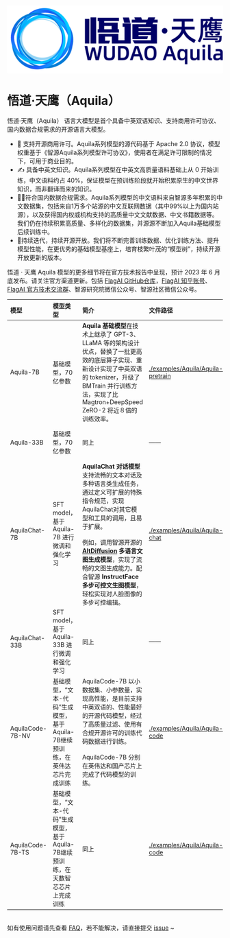 
![Aquila_logo](./img/Aquila.PNG)



# 悟道·天鹰（Aquila）

悟道·天鹰（Aquila） 语言大模型是首个具备中英双语知识、支持商用许可协议、国内数据合规需求的开源语言大模型。
- 🌟 支持开源商用许可。Aquila系列模型的源代码基于 Apache 2.0 协议，模型权重基于《智源Aquila系列模型许可协议》，使用者在满足许可限制的情况下，可用于商业目的。
- ✍️ 具备中英文知识。Aquila系列模型在中英文高质量语料基础上从 0 开始训练，中文语料约占 40%，保证模型在预训练阶段就开始积累原生的中文世界知识，而非翻译而来的知识。
- 👮‍♀️符合国内数据合规需求。Aquila系列模型的中文语料来自智源多年积累的中文数据集，包括来自1万多个站源的中文互联网数据（其中99%以上为国内站源），以及获得国内权威机构支持的高质量中文文献数据、中文书籍数据等。我们仍在持续积累高质量、多样化的数据集，并源源不断加入Aquila基础模型后续训练中。
- 🎯持续迭代，持续开源开放。我们将不断完善训练数据、优化训练方法、提升模型性能，在更优秀的基础模型基座上，培育枝繁叶茂的“模型树”，持续开源开放更新的版本。


悟道 · 天鹰 Aquila 模型的更多细节将在官方技术报告中呈现，预计 2023 年 6 月底发布。请关注官方渠道更新。包括 [FlagAI GitHub仓库](https://github.com/FlagAI-Open/FlagAI/)，[FlagAI 知乎账号](https://www.zhihu.com/people/95-22-20-18)、[FlagAI 官方技术交流群](https://github.com/FlagAI-Open/FlagAI/blob/master/wechat-qrcode.jpg)、智源研究院微信公众号、智源社区微信公众号。


|   模型          |  模型类型    | 简介  |  文件路径   |   单独下载模型权重  |  状态   |  训练所用显卡   |                                   
| :---------------- | :------- | :-- |:-- |   :-- | :-- | :-- | 
| Aquila-7B         | 基础模型，70亿参数  |   **Aquila 基础模型**在技术上继承了 GPT-3、LLaMA 等的架构设计优点，替换了一批更高效的底层算子实现、重新设计实现了中英双语的 tokenizer，升级了 BMTrain 并行训练方法，实现了比 Magtron+DeepSpeed ZeRO-2 将近８倍的训练效率。   | [./examples/Aquila/Aquila-pretrain](https://github.com/FlagAI-Open/FlagAI/tree/master/examples/Aquila/Aquila-pretrain)  | [下载Aquila-7B](http://model.baai.ac.cn/model-detail/100098) | 已发布 | Nvidia-A100 |
| Aquila-33B          |基础模型，70亿参数  |    同上    | ——  | ——  | **敬请期待** | Nvidia-A100 | 
| AquilaChat-7B          |SFT model，基于 Aquila-7B 进行微调和强化学习  |    **AquilaChat 对话模型**支持流畅的文本对话及多种语言类生成任务，通过定义可扩展的特殊指令规范，实现 AquilaChat对其它模型和工具的调用，且易于扩展。 <br><br>例如，调用智源开源的 **[AltDiffusion](https://github.com/FlagAI-Open/FlagAI/tree/master/examples/AltDiffusion-m18) 多语言文图生成模型**，实现了流畅的文图生成能力。配合智源 **InstructFace 多步可控文生图模型**，轻松实现对人脸图像的多步可控编辑。  |   [./examples/Aquila/Aquila-chat](https://github.com/FlagAI-Open/FlagAI/tree/master/examples/Aquila/Aquila-chat)  | [下载AquilaChat-7B](https://model.baai.ac.cn/model-detail/100101) | 已发布  | Nvidia-A100  | 
| AquilaChat-33B           |SFT model，基于 Aquila-33B 进行微调和强化学习 |   同上    |   ——    |——  | **敬请期待** | Nvidia-A100 | 
| AquilaCode-7B-NV          | 基础模型，“文本-代码”生成模型，基于 Aquila-7B继续预训练，在英伟达芯片完成训练  |   AquilaCode-7B 以小数据集、小参数量，实现高性能，是目前支持中英双语的、性能最好的开源代码模型，经过了高质量过滤、使用有合规开源许可的训练代码数据进行训练。<br><br> AquilaCode-7B 分别在英伟达和国产芯片上完成了代码模型的训练。  | [./examples/Aquila/Aquila-code](https://github.com/FlagAI-Open/FlagAI/tree/master/examples/Aquila/Aquila-code)  |[下载AquilaCode-7B-NV](https://model.baai.ac.cn/model-detail/100102)  | 已发布  | Nvidia-A100 | 
| AquilaCode-7B-TS           |基础模型，“文本-代码”生成模型，基于 Aquila-7B继续预训练，在天数智芯芯片上完成训练  |    同上    | [./examples/Aquila/Aquila-code](https://github.com/FlagAI-Open/FlagAI/tree/master/examples/Aquila/Aquila-code)  | [下载AquilaCode-7B-TS](https://model.baai.ac.cn/model-detail/100099)  | 已发布  | Tianshu-BI-V100  | 

<br>如有使用问题请先查看 [FAQ](https://github.com/FlagAI-Open/FlagAI/issues/371)，若不能解决，请直接提交 [issue](https://github.com/FlagAI-Open/FlagAI/issues) ~
<!-- <table>
  <tr>
    <td>模型</td>
    <td>模型类型</td>
    <td>简介</td>
    <td style="width: 100px;">文件路径</td>
    <td style="width: 100px;">单独下载模型权重</td>
    <td>状态</td>
    <td>训练所用显卡</td>
  </tr>
  <tr>
    <td>Aquila-7B</td>
    <td>基础模型，70亿参数</td>
    <td rowspan="2">Aquila 基础模型在技术上继承了 GPT-3、LLaMA 等的架构设计优点，替换了一批更高效的底层算子实现、重新设计实现了中英双语的 tokenizer，升级了 BMTrain 并行训练方法，实现了比 Magtron+DeepSpeed ZeRO-2 将近８倍的训练效率。</td>
    <td>https://github.com/FlagAI-Open/FlagAI/tree/master/examples/Aquila/Aquila-pretrain</td>
    <td>http://model.baai.ac.cn/model-detail/100098</td>
    <td>已发布</td>
    <td>Nvidia-A100</td>
  </tr>
  <tr>
    <td>14</td>
    <td>15</td>
    <td>16</td>
    <td>17</td>
    <td>18</td>
    <td>19</td>
  </tr>
  <tr>
    <td>20</td>
    <td>21</td>
    <td rowspan="2">22</td>
    <td>24</td>
    <td>25</td>
    <td>26</td>
    <td>27</td>
  </tr>
  <tr>
    <td>28</td>
    <td>29</td>
    <td>30</td>
    <td>31</td>
    <td>32</td>
    <td>33</td>
  </tr>
  <tr>
    <td>34</td>
    <td>35</td>
    <td rowspan="2">36</td>
    <td>37</td>
    <td>38</td>
    <td>39</td>
    <td>39</td>
  </tr>
  <tr>
    <td>40</td>
    <td>41</td>
    <td rowspan="3">42</td>
    <td>43</td>
    <td>44</td>
    <td>46</td>
  </tr>




## 快速开始使用 Aquila-7B 基础模型

### 基础模型的环境准备

1. 在本地克隆FlagAI github仓库
   
    ```
    git clone https://github.com/FlagAI-Open/FlagAI.git
    ```

2. 进入仓库，从源码安装FlagAI
   
    ```
    cd FlagAI
    python setup.py install
    ```
    注：我们目前支持在Ubuntu, Mac和Mac上运行，详细环境依赖信息可参考[FlagAI环境安装](../../README.md#requirements-and-installation)

3. 进入**Aquila-7B基础模型**目录
    ```
    cd examples/Aquila/Aquila-pretrain
    ```
对于Aquila-7B模型，我们提供**模型推理**，**预训练**，**微调**三种使用方式：

### 基础模型推理

正常模型推理(显存资源消耗约为14.6GB)：
```
python generate.py
```
使用[BMInf](https://github.com/OpenBMB/BMInf)进行低资源推理(可调整所用内存)
```
python generate_bminf.py
```
默认参数下显存资源消耗为4.3GB，可通过memory_limit参数手动设置最大资源消耗，如下图所示(2 << 30 代表2GB)：
![bminf](./img/bminf.png)

推理程序运行完毕之后，Aquila-7B模型会自动下载到`./checkpoints_in`里

<details><summary>示例输出如下：</summary>

模型对于示例prompt"汽车EDR是什么"给出随机回复

![aquila_generate](./img/aquila_generate.png)

</details>
注意：Aquila-7B基础模型用来做对话推理效果不如可监督微调后的AquilaChat-7B对话模型。

### 基础模型微调-SFT

1. 进入对话模型微调目录, 并在checkpoints_in目录下准备好需要微调的预训练模型
  
    假设刚刚在Aquila-pretrain下运行了推理脚本，则可以运行
    ```
    cd ./Aquila-chat
    mv ./Aquila-pretrain/checkpoints_in ./
    ```

2. 配置`hostfile`文件
    <details><summary>详情如下：</summary>
    以单机八卡为例
    1. 查看本机ip地址
            ```
            ifconfig eth0 | grep "inet " | awk '{print $2}'
            ```
    2. 在`hostfile`里填入
            ```
            [上一步得到的ip地址] slots=8
            ```
    3. 确认本机可以免密登录,可用如下指令测试
            ```
            ssh localhost
            ```
    
    </details>

3. 启动训练脚本
    ```
    bash dist_trigger_docker.sh hostfile Aquila-chat.yaml aquila-7b aquila_experiment
    ```
    **如果想启动LoRA微调，上一步改为运行**
    ```
    bash dist_trigger_docker.sh hostfile Aquila-chat-lora.yaml aquila-7b aquila_experiment
    ```

<details><summary>正确运行输出信息如下所示：</summary>

首先会输出下列信息，注意`NODES_NUM`应该与节点数相等，`LOGFILE`是模型运行的日志文件。

![Screenshot](./img/info.jpg)

成功训练之前能在日志里看到如下信息(具体参数可能不同)。

![Screenshot](./img/info2.jpg)

</details>

### 基础模型预训练

目前7B基础模型预训练最低可在单张Nvidia-A100-80G上运行(需要调整batch_size)

1. 进入预训练目录Aquila-pretrain，[配置hostfile文件](#基础模型微调-sft)
   
2. 启动训练脚本

    ```
    bash dist_trigger_docker.sh hostfile Aquila-pretrain.yaml aquila-7b aquila_experiment
    ```

### 调整参数

对于以上示例，您可以通过修改下列参数来达到不同的训练和推理效果：

🌟执行预训练和微调任务前，可在训练脚本中的yaml文件里修改参数

|   参数名          |  类型   | 描述  |                                  
| :---------------- | :------- | :-- |   
| batch_size         | int  |   每次迭代训练时，从数据集中抽取的样本数。一般来说，它越大，处理速度越快，但会占用更多的内存;   |
| gradient_accumulation_steps          |int  |    在更新模型权重之前，要对多个小批次进行梯度计算的次数。主要应用于GPU显存较小的情况下，可以使用小的batch_size，通过梯度累积达到与大batch_size相同的效果;     |
| lr          |float  |    指控制模型更新参数时的步长或速率。学习率过高可能导致模型不收敛，而学习率过低则可能导致训练时间过长或者陷入局部最优解;    |   
| warm_up           |float |   初始学习率与原始学习率的比例;     | 
| save_interval         | int  |   模型保存的间隔，即每训练多少个iteration保存一次模型。当训练时间较长时，保存间隔可以避免因突然中断或出现错误导致训练成果全部丢失;   | 
| log_interval           |int  |    日志输出的间隔，即每训练多少个iteration输出一次日志信息    | 
| lora           |int  |    日志输出的间隔，即每训练多少个iteration输出一次日志信息    | 
| enable_sft_dataset_dir           |str  |    SFT训练数据集的目录息    | 
| enable_sft_dataset_file           |str  |    SFT训练数据集的文件名    | 

完整参数信息可参考https://github.com/FlagAI-Open/FlagAI/blob/master/flagai/env_args.py

🌟对于推理任务，可在`generate.py`文件里执行`aquila_generate`函数时重设下列参数:

|   参数名          |  类型   | 默认值  | 描述  |                                  
| :---------------- | :------- | :-- |  :-- |   
| temperature       | float  | 0.8  |   温度控制着模型生成新词时的随机性程度。在基于概率的语言模型中，每个词都有一个与之对应的概率分布，温度通过增加或减少这些概率分布来影响模型生成单词的随机性。较高的温度会使得模型更倾向于选择概率较小的单词，从而生成更多的“冒险”文本。相反，较低的温度会强制模型更加倾向于选择概率最大的单词，从而生成更加可预测的文本。常见的温度值范围为0.5-1.5。   |
| topk         |int  | 30  |    Top-k控制着模型生成新词时的选择数量。在生成每个新词时，模型会预测出若干个可能的单词，Top-k参数会限制模型只选择概率最大的前k个单词中的一个来作为生成的单词。Top-k可以帮助稳定生成过程，防止模型随意选择概率很小的单词。     |
| topp        |float  |0.95  |     跟Top-k类似，Top-p也是控制着模型生成新词时的选择数量。在生成每个新词时，模型会预测出若干个可能的单词，Top-p参数会限制模型只选择概率最高的一些候选单词，直到这些候选单词的总概率达到一个阈值（如0.9或0.8）。Top-p可以帮助避免产生不符合语境的单词。    |   
| max_length           |int | 200  |   为了避免生成无限长的文本，我们需要限制生成的文本长度。Max_length参数控制生成文本的最大长度，一旦达到该长度，模型就会停止生成。Aquila系列模型的最大长度为2048个token。   | 

## 证书

Aquila-7B和Aquila-33B开源模型使用 [智源Aquila系列模型许可协议](../../BAAI_Aquila_Model_License.pdf), 原始代码基于[Apache Licence 2.0](https://www.apache.org/licenses/LICENSE-2.0)。

